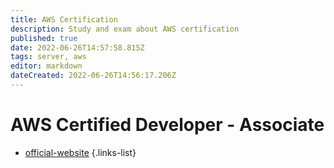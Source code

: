 ```yaml
---
title: AWS Certification
description: Study and exam about AWS certification
published: true
date: 2022-06-26T14:57:58.815Z
tags: server, aws
editor: markdown
dateCreated: 2022-06-26T14:56:17.206Z
---
```


# AWS Certified Developer - Associate

- [official-website](https://aws.amazon.com/cn/certification/certified-developer-associate/?ch=sec&sec=rmg&d=1)
{.links-list}